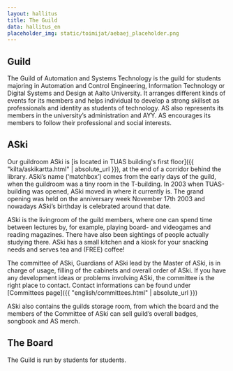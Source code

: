 ```yaml
---
layout: hallitus
title: The Guild
data: hallitus_en
placeholder_img: static/toimijat/aebaej_placeholder.png
---
```

## Guild
The Guild of Automation and Systems Technology is the guild for students majoring in Automation and Control Engineering, Information Technology or Digital Systems and Design at Aalto University. It arranges different kinds of events for its members and helps individual to develop a strong skillset as professionals and identity as students of technology. AS also represents its members in the university’s administration and AYY. AS encourages its members to follow their professional and social interests.

## ASki

Our guildroom ASki is [is located in TUAS building's first floor]({{ "kilta/askikartta.html" | absolute_url }}), at the end of a corridor behind the library. ASki’s name (‘matchbox’) comes from the early days of the guild, when the guildroom was a tiny room in the T-building. In 2003 when TUAS-building was opened, ASki moved in where it currently is. The grand opening was held on the anniversary week November 17th 2003 and nowadays ASki’s birthday is celebrated around that date.

ASki is the livingroom of the guild members, where one can spend time between lectures by, for example, playing board- and videogames and reading magazines. There have also been sightings of people actually studying there. ASki has a small kitchen and a kiosk for your snacking needs and serves tea and (FREE) coffee!

The committee of ASki, Guardians of ASki lead by the Master of ASki, is in charge of usage, filling of the cabinets and overall order of ASki. If you have any development ideas or problems involving ASki, the committee is the right place to contact. Contact informations can be found under [Committees page]({{ "english/committees.html" | absolute_url }})

ASki also contains the guilds storage room, from which the board and the members of the Committee of ASki can sell guild’s overall badges, songbook and AS merch.

## The Board

The Guild is run by students for students.
